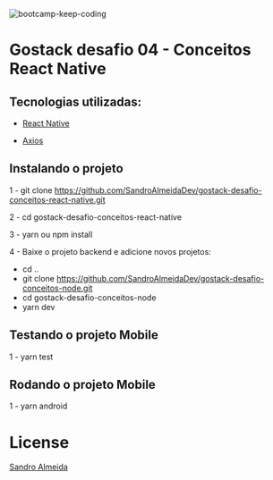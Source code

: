 ![bootcamp-keep-coding](https://user-images.githubusercontent.com/58606794/80931247-e2503080-8d8e-11ea-81c7-67ca728fb2a1.png)


# Gostack desafio 04 - Conceitos React Native

## Tecnologias utilizadas:
- [React Native](https://reactnative.dev/)

- [Axios](https://github.com/axios/axios)

## Instalando o projeto
1 - git clone https://github.com/SandroAlmeidaDev/gostack-desafio-conceitos-react-native.git

2 - cd gostack-desafio-conceitos-react-native

3 - yarn ou npm install

4 - Baixe o projeto backend e adicione novos projetos: 
  - cd ..
  - git clone https://github.com/SandroAlmeidaDev/gostack-desafio-conceitos-node.git
  - cd gostack-desafio-conceitos-node
  - yarn dev

## Testando o projeto Mobile
1 - yarn test

## Rodando o projeto Mobile
1 - yarn android

# License 
[Sandro Almeida](https://github.com/SandroAlmeidaDev)


